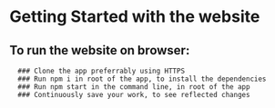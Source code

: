 # Getting Started with the website

  ## To run the website on browser: 
  
      ### Clone the app preferrably using HTTPS
      ### Run npm i in root of the app, to install the dependencies
      ### Run npm start in the command line, in root of the app
      ### Continuously save your work, to see reflected changes
      

